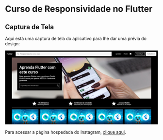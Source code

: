 # Curso de Responsividade no Flutter

## Captura de Tela

Aqui está uma captura de tela do aplicativo para lhe dar uma prévia do design:

![Captura de Tela do Aplicativo](./assets/images/captura_de_tela.png)

Para acessar a página hospedada do Instagram, [clique aqui](https://lucastheisen31.github.io/pag_udemy_hospedagem/).